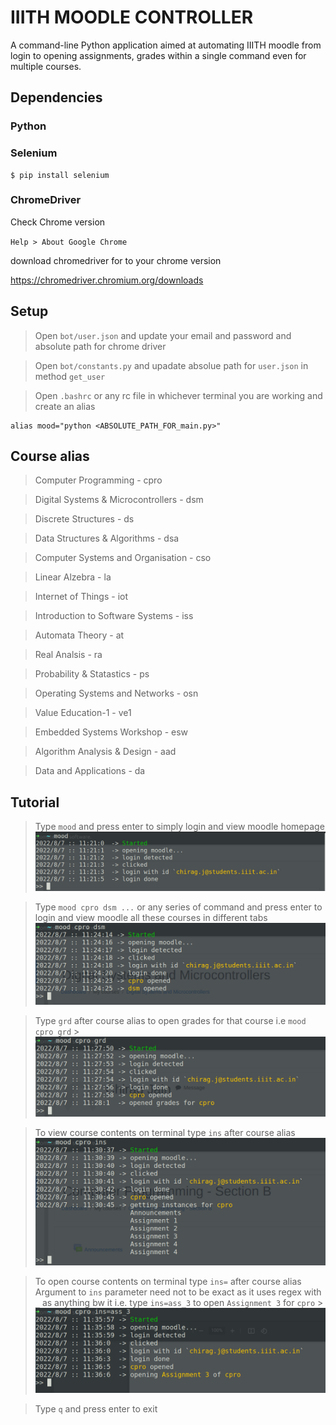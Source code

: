 # IIITH MOODLE CONTROLLER

A command-line Python application aimed at automating IIITH moodle from login to opening assignments, grades within a single command even for multiple courses.

## **Dependencies**

### **Python**

### **Selenium**

```
$ pip install selenium
```

### **ChromeDriver**

Check Chrome version

`Help > About Google Chrome`

download chromedriver for to your chrome version

https://chromedriver.chromium.org/downloads

## **Setup**

> Open `bot/user.json` and update your email and password and absolute path for chrome driver

> Open `bot/constants.py` and upadate absolue path for `user.json` in method `get_user`

> Open `.bashrc` or any rc file in whichever terminal you are working and create an alias

```
alias mood="python <ABSOLUTE_PATH_FOR_main.py>"
```

## **Course alias**

> Computer Programming - cpro

> Digital Systems & Microcontrollers - dsm

> Discrete Structures - ds

> Data Structures & Algorithms - dsa

> Computer Systems and Organisation - cso

> Linear Alzebra - la

> Internet of Things - iot

> Introduction to Software Systems - iss

> Automata Theory - at

> Real Analsis - ra

> Probability & Statastics - ps

> Operating Systems and Networks - osn

> Value Education-1 - ve1

> Embedded Systems Workshop - esw

> Algorithm Analysis & Design - aad

> Data and Applications - da

## **Tutorial**

> Type `mood` and press enter to simply login and view moodle homepage  
> <img src="scr_img/sc1.png">

> Type `mood cpro dsm ...` or any series of command and press enter to login and view moodle all these courses in different tabs
> <img src="scr_img/sc_2.png">

> Type `grd` after course alias to open grades for that course i.e `mood cpro grd` > <img src="scr_img/sc3.png">

> To view course contents on terminal type `ins` after course alias
> <img src="scr_img/sc4.png">

> To open course contents on terminal type `ins=` after course alias
> Argument to `ins` parameter need not to be exact as it uses regex with `_` as anything bw it
> i.e. type `ins=ass_3` to open `Assignment 3` for `cpro` > <img src="scr_img/sc5.png">

> Type `q` and press enter to exit
